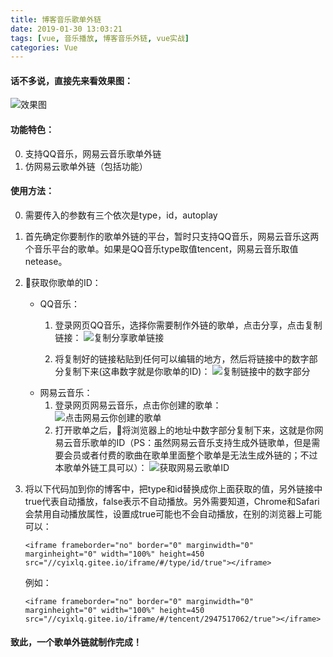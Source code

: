 ```yaml
---
title: 博客音乐歌单外链
date: 2019-01-30 13:03:21
tags: [vue, 音乐播放, 博客音乐外链, vue实战]
categories: Vue
---
```

#### 话不多说，直接先来看效果图：

![效果图](https://upload-images.jianshu.io/upload_images/8654767-be54821ed8892c19.png?imageMogr2/auto-orient/strip%7CimageView2/2/w/1240)

<!-- more -->

#### 功能特色：
0. 支持QQ音乐，网易云音乐歌单外链
1. 仿网易云歌单外链（包括功能）

#### 使用方法：
0. 需要传入的参数有三个依次是type，id，autoplay
1. 首先确定你要制作的歌单外链的平台，暂时只支持QQ音乐，网易云音乐这两个音乐平台的歌单。如果是QQ音乐type取值tencent，网易云音乐取值netease。
2. 获取你歌单的ID：
    - QQ音乐：
        1. 登录网页QQ音乐，选择你需要制作外链的歌单，点击分享，点击复制链接：
        ![复制分享歌单链接](https://upload-images.jianshu.io/upload_images/8654767-207fb35b269e2bbe.png?imageMogr2/auto-orient/strip%7CimageView2/2/w/1240)

        2. 将复制好的链接粘贴到任何可以编辑的地方，然后将链接中的数字部分复制下来(这串数字就是你歌单的ID)：
        ![复制链接中的数字部分](https://upload-images.jianshu.io/upload_images/8654767-0949ff3166dd5749.png?imageMogr2/auto-orient/strip%7CimageView2/2/w/1240)
    - 网易云音乐：
        1. 登录网页网易云音乐，点击你创建的歌单：
        ![点击网易云你创建的歌单](https://upload-images.jianshu.io/upload_images/8654767-6b5da1fbeae5a00c.png?imageMogr2/auto-orient/strip%7CimageView2/2/w/1240)
        2. 打开歌单之后，将浏览器上的地址中数字部分复制下来，这就是你网易云音乐歌单的ID（PS：虽然网易云音乐支持生成外链歌单，但是需要会员或者付费的歌曲在歌单里面整个歌单是无法生成外链的；不过本歌单外链工具可以）：
        ![获取网易云歌单ID](https://upload-images.jianshu.io/upload_images/8654767-dafdd7c05050e336.png?imageMogr2/auto-orient/strip%7CimageView2/2/w/1240)

3. 将以下代码加到你的博客中，把type和id替换成你上面获取的值，另外链接中true代表自动播放，false表示不自动播放。另外需要知道，Chrome和Safari会禁用自动播放属性，设置成true可能也不会自动播放，在别的浏览器上可能可以：

    ```
    <iframe frameborder="no" border="0" marginwidth="0" marginheight="0" width="100%" height=450 src="//cyixlq.gitee.io/iframe/#/type/id/true"></iframe>
    ```
    例如：
    ```
    <iframe frameborder="no" border="0" marginwidth="0" marginheight="0" width="100%" height=450 src="//cyixlq.gitee.io/iframe/#/tencent/2947517062/true"></iframe>
    ```

#### 致此，一个歌单外链就制作完成！